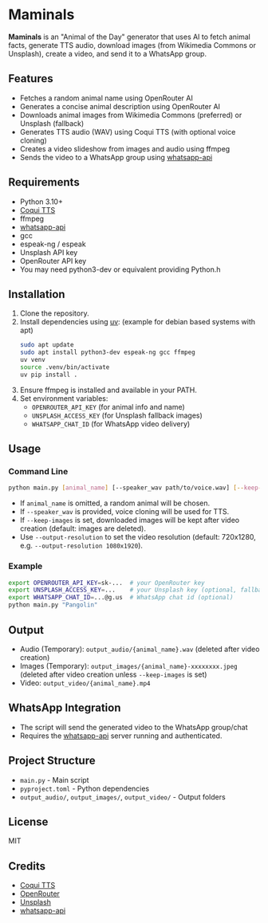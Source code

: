 # Maminals

**Maminals** is an "Animal of the Day" generator that uses AI to fetch animal facts, generate TTS audio, download images (from Wikimedia Commons or Unsplash), create a video, and send it to a WhatsApp group.

## Features
- Fetches a random animal name using OpenRouter AI
- Generates a concise animal description using OpenRouter AI
- Downloads animal images from Wikimedia Commons (preferred) or Unsplash (fallback)
- Generates TTS audio (WAV) using Coqui TTS (with optional voice cloning)
- Creates a video slideshow from images and audio using ffmpeg
- Sends the video to a WhatsApp group using [whatsapp-api](https://github.com/chrishubert/whatsapp-api)

## Requirements
- Python 3.10+
- [Coqui TTS](https://github.com/coqui-ai/TTS)
- ffmpeg
- [whatsapp-api](https://github.com/chrishubert/whatsapp-api)
- gcc
- espeak-ng / espeak
- Unsplash API key
- OpenRouter API key
- You may need python3-dev or equivalent providing Python.h

## Installation
1. Clone the repository.
2. Install dependencies using [uv](https://github.com/astral-sh/uv): (example for debian based systems with apt)
   ```bash
   sudo apt update
   sudo apt install python3-dev espeak-ng gcc ffmpeg
   uv venv
   source .venv/bin/activate
   uv pip install .
   ```
3. Ensure ffmpeg is installed and available in your PATH.
4. Set environment variables:
   - `OPENROUTER_API_KEY` (for animal info and name)
   - `UNSPLASH_ACCESS_KEY` (for Unsplash fallback images)
   - `WHATSAPP_CHAT_ID` (for WhatsApp video delivery)

## Usage

### Command Line
```bash
python main.py [animal_name] [--speaker_wav path/to/voice.wav] [--keep-images] [--output-resolution WIDTHxHEIGHT]
```
- If `animal_name` is omitted, a random animal will be chosen.
- If `--speaker_wav` is provided, voice cloning will be used for TTS.
- If `--keep-images` is set, downloaded images will be kept after video creation (default: images are deleted).
- Use `--output-resolution` to set the video resolution (default: 720x1280, e.g. `--output-resolution 1080x1920`).

### Example
```bash
export OPENROUTER_API_KEY=sk-...  # your OpenRouter key
export UNSPLASH_ACCESS_KEY=...    # your Unsplash key (optional, fallback)
export WHATSAPP_CHAT_ID=...@g.us  # WhatsApp chat id (optional)
python main.py "Pangolin"
```

## Output
- Audio (Temporary): `output_audio/{animal_name}.wav` (deleted after video creation)
- Images (Temporary): `output_images/{animal_name}-xxxxxxxx.jpeg` (deleted after video creation unless `--keep-images` is set)
- Video: `output_video/{animal_name}.mp4`

## WhatsApp Integration
- The script will send the generated video to the WhatsApp group/chat
- Requires the [whatsapp-api](https://github.com/chrishubert/whatsapp-api) server running and authenticated.

## Project Structure
- `main.py` - Main script
- `pyproject.toml` - Python dependencies
- `output_audio/`, `output_images/`, `output_video/` - Output folders

## License
MIT

## Credits
- [Coqui TTS](https://github.com/coqui-ai/TTS)
- [OpenRouter](https://openrouter.ai/)
- [Unsplash](https://unsplash.com/)
- [whatsapp-api](https://github.com/chrishubert/whatsapp-api)
